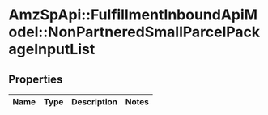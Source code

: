 # AmzSpApi::FulfillmentInboundApiModel::NonPartneredSmallParcelPackageInputList

## Properties
Name | Type | Description | Notes
------------ | ------------- | ------------- | -------------

